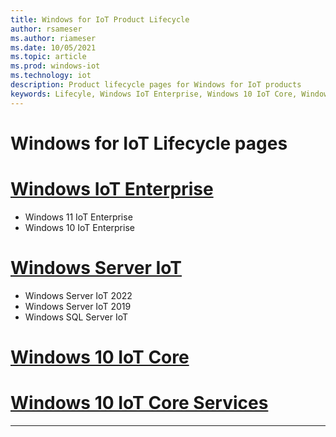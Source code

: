 ```yaml
---
title: Windows for IoT Product Lifecycle
author: rsameser
ms.author: riameser
ms.date: 10/05/2021
ms.topic: article
ms.prod: windows-iot
ms.technology: iot
description: Product lifecycle pages for Windows for IoT products
keywords: Lifecyle, Windows IoT Enterprise, Windows 10 IoT Core, Windows Sever IoT 2022
---
```


# Windows for IoT Lifecycle pages

# [Windows IoT Enterprise](#tab/2021)

* Windows 11 IoT Enterprise
* Windows 10 IoT Enterprise

# [Windows Server IoT](#tab/2020)
* Windows Server IoT 2022
* Windows Server IoT 2019
* Windows SQL Server IoT

# [Windows 10 IoT Core](#tab/2019)

# [Windows 10 IoT Core Services](#tab/2018)


---
